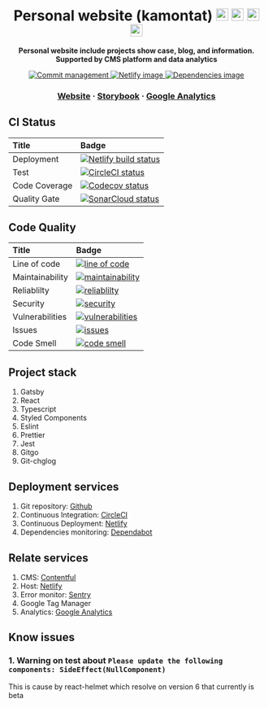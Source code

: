 <!-- Title section -->
<h1 align="center">
  Personal website (kamontat)

  <img src="https://simpleicons.org/icons/gatsby.svg" width="24px">
  <img src="https://simpleicons.org/icons/typescript.svg" width="24px">
  <img src="https://simpleicons.org/icons/jest.svg" width="24px">
  <img src="https://simpleicons.org/icons/microsoftedge.svg" width="24px">
</h1>

<!-- Description section -->
<p align="center">
  <strong>Personal website include projects show case, blog, and information. Supported by CMS platform and data analytics</strong>
</p>

<!-- Static badge setup -->
<p align="center">
  <a href="https://github.com/kamontat/gitgo">
    <img src="https://img.shields.io/badge/commit-gitgo-6DC1E8.svg" alt="Commit management" />
  </a>
  <a href="https://app.netlify.com/sites/kamontat/overview">
    <img src="https://img.shields.io/badge/deploy%20with-netlify-00C7B7.svg?logo=netlify&logoWidth=20" alt="Netlify image"/>
  </a>
  <a href="https://app.dependabot.com/accounts/kamontat/projects/168664">
    <img src="https://img.shields.io/badge/dependencies%20-dependabot-025E8C.svg?logo=dependabot&logoWidth=20" alt="Dependencies image"/>
  </a>
</p>

<!-- External section -->
<h3 align="center">
  <a href="https://kamontat.net">Website</a>
  <span> · </span>
  <a href="https://storybook.kamontat.net">Storybook</a>
  <span> · </span>
  <a href="https://analytics.google.com/analytics/web">Google Analytics</a>
</h3>

## CI Status

| Title         | Badge                                                              |
| :------------ | :----------------------------------------------------------------- |
| Deployment    | [![Netlify build status][netlify-status-img]][netlify-status-link] |
| Test          | [![CircleCI status][circleci-status-img]][circleci-status-link]    |
| Code Coverage | [![Codecov status][codecov-status-img]][codecov-status-link]       |
| Quality Gate  | [![SonarCloud status][sonarcloud-status-img]][sonarcloud-link]     |

## Code Quality

| Title           | Badge                                                                 |
| :-------------- | :-------------------------------------------------------------------- |
| Line of code    | [![line of code][sonarcloud-loc-img]][sonarcloud-link]                |
| Maintainability | [![maintainability][sonarcloud-maintainability-img]][sonarcloud-link] |
| Reliablilty     | [![reliablilty][sonarcloud-reliablilty-img]][sonarcloud-link]         |
| Security        | [![security][sonarcloud-security-img]][sonarcloud-link]               |
| Vulnerabilities | [![vulnerabilities][sonarcloud-vulnerabilities-img]][sonarcloud-link] |
| Issues          | [![issues][sonarcloud-issues-img]][sonarcloud-link]                   |
| Code Smell      | [![code smell][sonarcloud-code-smell-img]][sonarcloud-link]           |

## Project stack

1. Gatsby
2. React
3. Typescript
4. Styled Components
5. Eslint
6. Prettier
7. Jest
8. Gitgo
9. Git-chglog

## Deployment services

1. Git repository: [Github](https://github.com/kamontat/kamontat)
2. Continuous Integration: [CircleCI](https://app.circleci.com/pipelines/github/kamontat/kamontat)
3. Continuous Deployment: [Netlify](https://app.netlify.com/sites/kamontat/overview)
4. Dependencies monitoring: [Dependabot](https://app.dependabot.com/)

## Relate services

1. CMS: [Contentful][contentful]
2. Host: [Netlify][netlify]
3. Error monitor: [Sentry][sentry]
4. Google Tag Manager
5. Analytics: [Google Analytics](https://analytics.google.com/)

## Know issues

### 1. Warning on test about `Please update the following components: SideEffect(NullComponent)`

This is cause by react-helmet which resolve on version 6 that currently is beta

<!-- netlify links -->
[netlify-status-link]: https://app.netlify.com/sites/kamontat/deploys
[netlify-status-img]: https://img.shields.io/netlify/1a3194ab-0c6d-4bae-887f-caf7e1be6dea?logo=netlify&logoColor=white&style=flat-square

<!-- circleci links -->
[circleci-status-link]: https://app.circleci.com/pipelines/github/kamontat/kamontat
[circleci-status-img]: https://img.shields.io/circleci/build/github/kamontat/kamontat/master?label=circleci&logo=circleci&style=flat-square

<!-- codecov links -->
[codecov-status-link]: https://codecov.io/gh/kamontat/kamontat
[codecov-status-img]: https://img.shields.io/codecov/c/github/kamontat/kamontat?logo=codecov&logoColor=white&style=flat-square

<!-- sonarcloud links -->
[sonarcloud-link]: https://sonarcloud.io/dashboard?id=kamontat_kamontat
[sonarcloud-status-img]: https://img.shields.io/sonar/quality_gate/kamontat_kamontat?server=https%3A%2F%2Fsonarcloud.io&label=quality&logo=sonarcloud&logoColor=white&style=flat-square
[sonarcloud-loc-img]: https://sonarcloud.io/api/project_badges/measure?project=kamontat_kamontat&metric=ncloc
[sonarcloud-maintainability-img]: https://sonarcloud.io/api/project_badges/measure?project=kamontat_kamontat&metric=sqale_rating
[sonarcloud-reliablilty-img]: https://sonarcloud.io/api/project_badges/measure?project=kamontat_kamontat&metric=reliability_rating
[sonarcloud-security-img]: https://sonarcloud.io/api/project_badges/measure?project=kamontat_kamontat&metric=security_rating
[sonarcloud-vulnerabilities-img]: https://sonarcloud.io/api/project_badges/measure?project=kamontat_kamontat&metric=vulnerabilities
[sonarcloud-issues-img]: https://sonarcloud.io/api/project_badges/measure?project=kamontat_kamontat&metric=bugs
[sonarcloud-code-smell-img]: https://sonarcloud.io/api/project_badges/measure?project=kamontat_kamontat&metric=code_smells

<!-- External links -->
[contentful]: https://www.contentful.com/
[netlify]: https://www.netlify.com/
[sentry]: https://sentry.io/